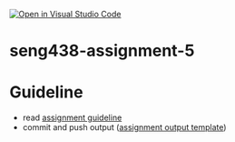 [![Open in Visual Studio Code](https://classroom.github.com/assets/open-in-vscode-c66648af7eb3fe8bc4f294546bfd86ef473780cde1dea487d3c4ff354943c9ae.svg)](https://classroom.github.com/online_ide?assignment_repo_id=10553212&assignment_repo_type=AssignmentRepo)
# seng438-assignment-5

# Guideline
- read [assignment guideline](./seng438-a5.md) 
- commit and push output ([assignment output template](./seng438-a5-team_number.md))
